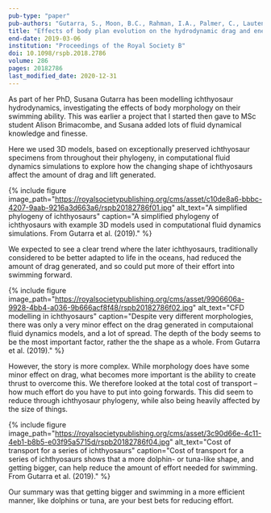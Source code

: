```yaml
---
pub-type: "paper"
pub-authors: "Gutarra, S., Moon, B.C., Rahman, I.A., Palmer, C., Lautenschlager, S., Brimacombe, A.J. & Benton, M.J."
title: "Effects of body plan evolution on the hydrodynamic drag and energy requirements of swimming in ichthyosaurs"
end-date: 2019-03-06
institution: "Proceedings of the Royal Society B"
doi: 10.1098/rspb.2018.2786
volume: 286
pages: 20182786
last_modified_date: 2020-12-31
---
```

As part of her PhD, Susana Gutarra has been modelling ichthyosaur hydrodynamics,
investigating the effects of body morphology on their swimming ability. This was
earlier a project that I started then gave to MSc student Alison Brimacombe, and
Susana added lots of fluid dynamical knowledge and finesse.

Here we used 3D models, based on exceptionally preserved ichthyosaur specimens
from throughout their phylogeny, in computational fluid dynamics simulations to
explore how the changing shape of ichthyosaurs affect the amount of drag and
lift generated.

{% include figure
    image_path="https://royalsocietypublishing.org/cms/asset/c10de8a6-bbbc-4207-9aab-9216a3d663a6/rspb20182786f01.jpg"
    alt_text="A simplified phylogeny of ichthyosaurs"
    caption="A simplified phylogeny of ichthyosaurs with example 3D models used
    in computational fluid dynamics simulations. From Gutarra et al. (2019)."
%}

We expected to see a clear trend where the later ichthyosaurs, traditionally
considered to be better adapted to life in the oceans, had reduced the amount of
drag generated, and so could put more of their effort into swimming forward.

{% include figure
    image_path="https://royalsocietypublishing.org/cms/asset/9906606a-9928-4bb4-a036-9b666acf8f48/rspb20182786f02.jpg"
    alt_text="CFD modelling in ichthyosaurs"
    caption="Despite very different morphologies, there was only a very minor
    effect on the drag generated in computaional fluid dynamics models, and a
    lot of spread. The depth of the body seems to be the most important factor,
    rather the the shape as a whole. From Gutarra et al. (2019)."
%}

However, the story is more complex. While morphology does have some minor effect
on drag, what becomes more important is the ability to create thrust to overcome
this. We therefore looked at the total cost of transport – how much effort do
you have to put into going forwards. This did seem to reduce through ichthyosaur
phylogeny, while also being heavily affected by the size of things.

{% include figure 
    image_path="https://royalsocietypublishing.org/cms/asset/3c90d66e-4c11-4eb1-b8b5-e03f95a5715d/rspb20182786f04.jpg"
    alt_text="Cost of transport for a series of ichthyosaurs"
    caption="Cost of transport for a series of ichthyosaurs shows that a more
    dolphin- or tuna-like shape, and getting bigger, can help reduce the amount
    of effort needed for swimming. From Gutarra et al. (2019)."
%}

Our summary was that getting bigger and swimming in a more efficient manner,
like dolphins or tuna, are your best bets for reducing effort.
